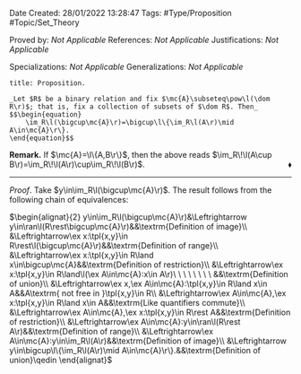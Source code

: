 <div class="topSpace"></div>

Date Created: 28/01/2022 13:28:47
Tags: #Type/Proposition #Topic/Set_Theory

Proved by: _Not Applicable_
References: _Not Applicable_
Justifications: _Not Applicable_

Specializations: _Not Applicable_
Generalizations: _Not Applicable_

``` ad-Proposition
title: Proposition.

_Let $R$ be a binary relation and fix $\mc{A}\subseteq\pow\l(\dom R\r)$; that is, fix a collection of subsets of $\dom R$. Then_
$$\begin{equation}
    \im_R\l(\bigcup\mc{A}\r)=\bigcup\l\{\im_R\l(A\r)\mid A\in\mc{A}\r\}.
\end{equation}$$

```

**Remark.** If $\mc{A}=\l\{A,B\r\}$, then the above reads $\im_R\!\l(A\cup B\r)=\im_R\!\l(A\r)\cup\im_R\!\l(B\r)$.<span style="float:right;">$\blacklozenge$</span>

---

_Proof_. Take $y\in\im_R\l(\bigcup\mc{A}\r)$. The result follows from the following chain of equivalences:

$\begin{alignat}{2}
    y\in\im_R\l(\bigcup\mc{A}\r)&\Leftrightarrow y\in\ran\l(R\rest\bigcup\mc{A}\r)&&\textrm{Definition of image}\\
    &\Leftrightarrow\ex x:\tpl{x,y}\in R\rest\l(\bigcup\mc{A}\r)&&\textrm{Definition of range}\\
    &\Leftrightarrow\ex x:\tpl{x,y}\in R\land x\in\bigcup\mc{A}&&\textrm{Definition of restriction}\\
    &\Leftrightarrow\ex x:\tpl{x,y}\in R\land\l(\ex A\in\mc{A}:x\in A\r)\ \ \ \ \ \ \ \ &&\textrm{Definition of union}\\
    &\Leftrightarrow\ex x,\ex A\in\mc{A}:\tpl{x,y}\in R\land x\in A&&A\textrm{ not free in }\tpl{x,y}\in R\\
    &\Leftrightarrow\ex A\in\mc{A},\ex x:\tpl{x,y}\in R\land x\in A&&\textrm{Like quantifiers commute}\\
    &\Leftrightarrow\ex A\in\mc{A},\ex x:\tpl{x,y}\in R\rest A&&\textrm{Definition of restriction}\\
    &\Leftrightarrow\ex A\in\mc{A}:y\in\ran\l(R\rest A\r)&&\textrm{Definition of range}\\
    &\Leftrightarrow\ex A\in\mc{A}:y\in\im_R\l(A\r)&&\textrm{Definition of image}\\
    &\Leftrightarrow y\in\bigcup\l\{\im_R\l(A\r)\mid A\in\mc{A}\r\}.&&\textrm{Definition of union}\qedin
\end{alignat}$
